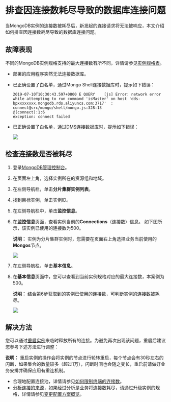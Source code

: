 # 排查因连接数耗尽导致的数据库连接问题

当MongoDB实例的连接数被耗尽后，新发起的连接请求将无法被响应，本文介绍如何排查因连接数耗尽导致的数据库连接问题。

## 故障表现

不同的MongoDB实例规格支持的最大连接数有所不同，详情请参见[实例规格表](/cn.zh-CN/产品简介/实例规格表.md)。

-   部署的应用程序突然无法连接数据库。
-   已正确设置了白名单，通过Mongo Shell连接数据库时，提示如下错误：

    ```
    2019-07-10T10:30:43.597+0800 E QUERY    [js] Error: network error while attempting to run command 'isMaster' on host 'dds-bpxxxxxxxx.mongodb.rds.aliyuncs.com:3717'  :
    connect@src/mongo/shell/mongo.js:328:13
    @(connect):1:6
    exception: connect failed
    ```

-   已正确设置了白名单，通过DMS连接数据库时，提示如下错误：

    ![](https://static-aliyun-doc.oss-accelerate.aliyuncs.com/assets/img/zh-CN/3774797951/p51168.png)


## 检查连接数是否被耗尽

1.  登录[MongoDB管理控制台](https://mongodb.console.aliyun.com/)。

2.  在页面左上角，选择实例所在的资源组和地域。

3.  在左侧导航栏，单击**分片集群实例列表**。

4.  找到目标实例，单击实例ID。

5.  在左侧导航栏中，单击**监控信息**。

6.  在**监控信息**页面，查看实例当前的**Connections**（连接数）信息。 如下图所示，该实例已使用的连接数为500。

    **说明：** 实例为分片集群实例时，您需要在页面右上角选择业务当前使用的**Mongos**节点。

    ![](https://static-aliyun-doc.oss-accelerate.aliyuncs.com/assets/img/zh-CN/3774797951/p51156.png)

7.  在左侧导航栏，单击**基本信息**。

8.  在**基本信息**页面中，您可以查看到当前实例规格对应的最大连接数，本案例为500。

    **说明：** 结合第6步获取到的实例已使用的连接数，可判断实例的连接数被耗尽。

    ![](https://static-aliyun-doc.oss-accelerate.aliyuncs.com/assets/img/zh-CN/3774797951/p51158.png)


## 解决方法

您可以通过[重启实例](/cn.zh-CN/用户指南/实例管理/重启实例.md)来临时释放所有的连接。为避免再次出现该问题，重启后建议您参考下述方法进行调整：

**说明：** 重启实例的操作会将实例的节点进行轮转重启，每个节点会有30秒左右的闪断，如果集合的数量较多（超过1万），闪断时间也会随之变长，重启前请做好业务安排并确保应用有重连机制。

-   合理地配置连接池，详情请参见[如何限制终端的连接数](/cn.zh-CN/常见问题/热点问题/如何查询及限制MongoDB实例的连接数.md)。
-   [分析连接的来源](/cn.zh-CN/常见问题/热点问题/如何查询及限制MongoDB实例的连接数.md)，如果经过分析是业务将连接数耗尽，请通过升级实例的规格，详情请参见[变更配置方案概览](/cn.zh-CN/用户指南/实例管理/变更实例配置/变更配置方案概览.md)。

